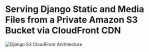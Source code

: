 # Serving Django Static and Media Files from a Private Amazon S3 Bucket via CloudFront CDN

![Django S3 CloudFront Architecture](./1.webp)
